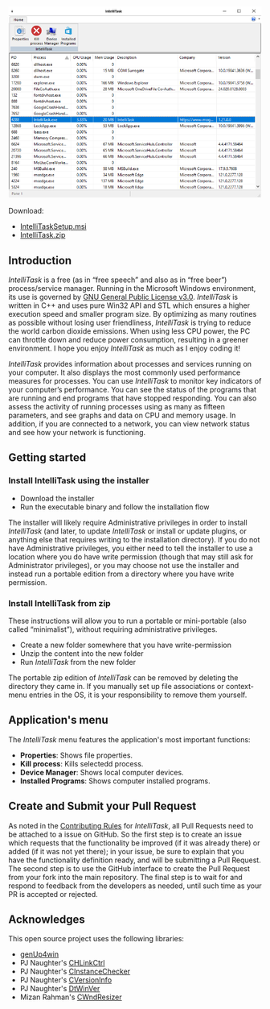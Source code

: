 ![IntelliTask.png](IntelliTask.png)

Download:
- [IntelliTaskSetup.msi](https://www.moga.doctor/freeware/IntelliTaskSetup.msi)
- [IntelliTask.zip](https://www.moga.doctor/freeware/IntelliTask.zip)

## Introduction

_IntelliTask_ is a free (as in “free speech” and also as in “free beer”) process/service manager. Running in the Microsoft Windows environment, its use is governed by [GNU General Public License v3.0](https://www.gnu.org/licenses/gpl-3.0.html). _IntelliTask_ is written in C++ and uses pure Win32 API and STL which ensures a higher execution speed and smaller program size. By optimizing as many routines as possible without losing user friendliness, _IntelliTask_ is trying to reduce the world carbon dioxide emissions. When using less CPU power, the PC can throttle down and reduce power consumption, resulting in a greener environment. I hope you enjoy _IntelliTask_ as much as I enjoy coding it!

_IntelliTask_ provides information about processes and services running on your computer. It also displays the most commonly used performance measures for processes. You can use _IntelliTask_ to monitor key indicators of your computer’s performance. You can see the status of the programs that are running and end programs that have stopped responding. You can also assess the activity of running processes using as many as fifteen parameters, and see graphs and data on CPU and memory usage. In addition, if you are connected to a network, you can view network status and see how your network is functioning.

## Getting started

### Install IntelliTask using the installer

- Download the installer
- Run the executable binary and follow the installation flow

The installer will likely require Administrative privileges in order to install _IntelliTask_ (and later, to update _IntelliTask_ or install or update plugins, or anything else that requires writing to the installation directory). If you do not have Administrative privileges, you either need to tell the installer to use a location where you do have write permission (though that may still ask for Administrator privileges), or you may choose not use the installer and instead run a portable edition from a directory where you have write permission.

### Install IntelliTask from zip

These instructions will allow you to run a portable or mini-portable (also called “minimalist”), without requiring administrative privileges.

- Create a new folder somewhere that you have write-permission
- Unzip the content into the new folder
- Run _IntelliTask_ from the new folder

The portable zip edition of _IntelliTask_ can be removed by deleting the directory they came in. If you manually set up file associations or context-menu entries in the OS, it is your responsibility to remove them yourself.

## Application's menu

The  _IntelliTask_  menu features the application's most important functions:

- **Properties**: Shows file properties.
- **Kill process**: Kills selectedd process.
- **Device Manager**: Shows local computer devices.
- **Installed Programs**: Shows computer installed programs.

## Create and Submit your Pull Request

As noted in the [Contributing Rules](https://github.com/mihaimoga/IntelliTask/blob/main/CONTRIBUTING.md) for _IntelliTask_, all Pull Requests need to be attached to a issue on GitHub. So the first step is to create an issue which requests that the functionality be improved (if it was already there) or added (if it was not yet there); in your issue, be sure to explain that you have the functionality definition ready, and will be submitting a Pull Request. The second step is to use the GitHub interface to create the Pull Request from your fork into the main repository. The final step is to wait for and respond to feedback from the developers as needed, until such time as your PR is accepted or rejected.

## Acknowledges

This open source project uses the following libraries:

- [genUp4win](https://github.com/mihaimoga/genUp4win)
- PJ Naughter's [CHLinkCtrl](https://www.naughter.com/hlinkctrl.html)
- PJ Naughter's [CInstanceChecker](https://www.naughter.com/sinstance.html)
- PJ Naughter's [CVersionInfo](https://www.naughter.com/versioninfo.html)
- PJ Naughter's [DtWinVer](https://www.naughter.com/dtwinver.html)
- Mizan Rahman's [CWndResizer](https://www.codeproject.com/Articles/125068/MFC-C-Helper-Class-for-Window-Resizing)
